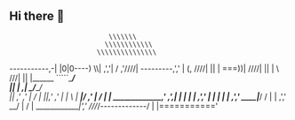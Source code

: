 ## Hi there 👋

<!--
**PRappa-WebShopManager/PRappa-WebShopManager** is a ✨ _special_ ✨ repository because its `README.md` (this file) appears on your GitHub profile.

Here are some ideas to get you started:

- 🔭 I’m currently working on ...
- 🌱 I’m currently learning ...
- 👯 I’m looking to collaborate on ...
- 🤔 I’m looking for help with ...
- 💬 Ask me about ...
- 📫 How to reach me: ...
- 😄 Pronouns: ...
- ⚡ Fun fact: ...
-->



                             \\\\\\\
                            \\\\\\\\\\\\
                          \\\\\\\\\\\\\\\
  -----------,-|          |0|0----)  \\\\|
           ,','|          /         ,'////|
---------,','  |         (,           ////|
         ||    |          ===))|     ////|
         ||    |           \\        ///|
         ||    |______      `````\____/ \
         ||    |     ,|         _/_____/ \
         ||  ,'    ,' |        /          |
         ||,'    ,'   |       |         \  |
_________|/    ,'     |      /           | |
_____________,'      ,',_____|      |    | |
             |     ,','      |      |    | |
             |   ,','    ____|_____/    /  |
             | ,','  __/ |             /   |
_____________|','   ///_/-------------/   |
              |==========='

              
